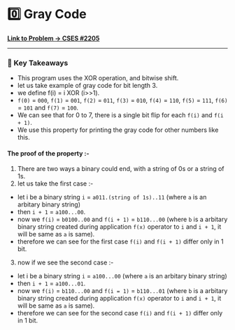 # 0️⃣ Gray Code

**[Link to Problem → CSES #2205](https://cses.fi/problemset/task/2205/)**

--- 
 
### 🧠 Key Takeaways

- This program uses the XOR operation, and bitwise shift.
- let us take example of gray code for bit length 3.
- we define f(i) = i XOR (i>>1).
- `f(0)` = `000`, `f(1)` = `001`, `f(2)` = `011`, `f(3)` = `010`, `f(4)` = `110`, `f(5)` = `111`, `f(6)` = `101` and `f(7)` = `100`.
- We can see that for 0 to 7, there is a single bit flip for each `f(i)` and `f(i + 1)`.
- We use this property for printing the gray code for other numbers like this.

#### The proof of the property :-
1. There are two ways a binary could end, with a string of 0s or a string of 1s.
2. let us take the first case :-
 - let i be a binary string `i` = `a011.(string of 1s)..11` (where `a` is an arbitary binary string)
 - then `i + 1` = `a100...00`.
 - now we `f(i)` = `b0100..00` and `f(i + 1)` = `b110...00` (where `b` is a arbitary binary string created during application `f(x)` operator to `i` and `i + 1`, it will be same as `a` is same).
 - therefore we can see for the first case `f(i)` and   `f(i + 1)` differ only in 1 bit.
3. now if we see the second case :-
- let i be a binary string `i` = `a100...00` (where `a` is an arbitary binary string)
- then `i + 1` = `a100...01`.
- now we `f(i)` = `b110...00` and `f(i = 1)` = `b110...01` (where `b` is a arbitary binary string created during application `f(x)` operator to `i` and `i + 1`, it will be same as `a` is same).
- therefore we can see for the second case `f(i)` and `f(i + 1)` differ only in 1 bit. 